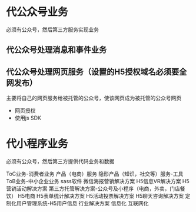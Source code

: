 # 代公众号业务
必须有公众号，然后第三方服务实现业务
## 代公众号处理消息和事件业务
## 代公众号处理网页服务（设置的H5授权域名必须要全网发布）
 主要将自己的网页服务给被托管的公众号，使该网页成为被托管的公众号网页
  - 网页授权
  - 使用js SDK

# 代小程序业务
必须有公众号，然后第三方提供代码业务和数据



ToC业务-消费者业务
  产品（电商）服务
  隐形产品（知识，社交等）服务-工具
ToB业务-中小企业业务 sass软件
  微信海报营销解决方案
  H5信息VR解决方案
  H5营销活动解决方案
  第三方托管解决方案-公众号及小程序（电商，外卖，门店餐饮）  H5电商
  H5表单统计解决方案
  H5活动投票解决方案
  H5聊天咨询解决方案
  定制化用户管理系统-H5用户信息
行业解决方案
  信息化
  互联网化


